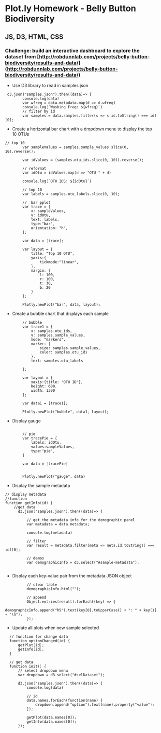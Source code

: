 # Plot.ly Homework - Belly Button Biodiversity
## JS, D3, HTML, CSS
### Challenge: build an interactive dashboard to explore the dataset from [http://robdunnlab.com/projects/belly-button-biodiversity/results-and-data/](http://robdunnlab.com/projects/belly-button-biodiversity/results-and-data/)

* Use D3 library to read in samples.json
```
 d3.json("samples.json").then((data)=> {
        console.log(data)
        var wfreq = data.metadata.map(d => d.wfreq)
        console.log(`Washing Freq: ${wfreq}`)
        // filter by id
        var samples = data.samples.filter(s => s.id.toString() === id)[0];
  ```
  

* Create a horizontal bar chart with a dropdown menu to display the top 10 OTUs
```
// top 10
        var sampleValues = samples.sample_values.slice(0, 10).reverse();

        var idValues = (samples.otu_ids.slice(0, 10)).reverse();
        
        // reformat
        var idOtu = idValues.map(d => "OTU " + d)

        console.log(`OTU IDS: ${idOtu}`)

        // top 10
        var labels = samples.otu_labels.slice(0, 10);
        
        //  bar pplot
        var trace = {
            x: sampleValues,
            y: idOtu,
            text: labels,
            type:"bar",
            orientation: "h",
        };

        var data = [trace];

        var layout = {
            title: "Top 10 OTU",
            yaxis:{
                tickmode:"linear",
            },
            margin: {
                l: 100,
                r: 100,
                t: 30,
                b: 20
            }
        };

        Plotly.newPlot("bar", data, layout);
   ```

* Create a bubble chart that displays each sample
```
        // bubble
        var trace1 = {
            x: samples.otu_ids,
            y: samples.sample_values,
            mode: "markers",
            marker: {
                size: samples.sample_values,
                color: samples.otu_ids
            },
            text: samples.otu_labels

        };

        var layout = {
            xaxis:{title: "OTU ID"},
            height: 600,
            width: 1300
        };

        var data1 = [trace1];

        Plotly.newPlot("bubble", data1, layout); 
```
* Display gauge
```

        // pie
        var tracePie = {
            labels: idOtu,
            values:sampleValues,
            type:"pie",
        }

        var data = [tracePie]
        
        
        Plotly.newPlot("gauge", data)
```
* Display the sample metadata
```
// display metadata
//function
function getInfo(id) {
    //get data
      d3.json("samples.json").then((data)=> {
          
          // get the metadata info for the demographic panel
          var metadata = data.metadata;
  
          console.log(metadata)
  
          // filter
          var result = metadata.filter(meta => meta.id.toString() === id)[0];
  
          // demos
          var demographicInfo = d3.select("#sample-metadata");
          

```

* Display each key-value pair from the metadata JSON object
```
          // clear table
          demographicInfo.html("");
  
          // append
          Object.entries(result).forEach((key) => {   
                  demographicInfo.append("h5").text(key[0].toUpperCase() + ": " + key[1] + "\n");    
          });
```

* Update all plots when new sample selected
```
  // function for change data
  function optionChanged(id) {
      getPlot(id);
      getInfo(id);
  }
  
  // get data
  function init() {
      // select dropdown menu 
      var dropdown = d3.select("#selDataset");
   
      d3.json("samples.json").then((data)=> {
          console.log(data)
  
          // id
          data.names.forEach(function(name) {
              dropdown.append("option").text(name).property("value");
          });
  
          getPlot(data.names[0]);
          getInfo(data.names[0]);
      });
```
